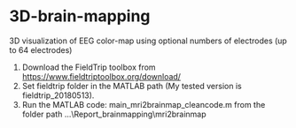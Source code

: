 # 3D-brain-mapping
3D visualization of EEG color-map using optional numbers of electrodes (up to 64 electrodes)
1. Download the FieldTrip toolbox from https://www.fieldtriptoolbox.org/download/
2. Set fieldtrip folder in the MATLAB path (My tested version is fieldtrip_20180513). 
3. Run the MATLAB code: main_mri2brainmap_cleancode.m from the folder path ...\Report_brainmapping\mri2brainmap
